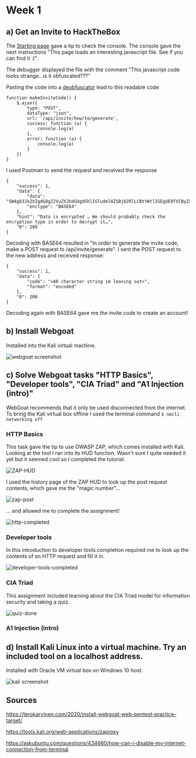 # Week 1

## a) Get an Invite to HackTheBox

The [Starting page](https://www.hackthebox.eu/invite) gave a tip to check the console.
The console gave the next instructions "This page loads an interesting javascript file. See if you can find it :)".

The debugger displayed the file with the comment "This javascript code looks strange...is it obfuscated???"

Pasting the code into a [deobfuscator](https://lelinhtinh.github.io/de4js/) lead to this readable code

```
function makeInviteCode() {
    $.ajax({
        type: "POST",
        dataType: "json",
        url: '/api/invite/how/to/generate',
        success: function (a) {
            console.log(a)
        },
        error: function (a) {
            console.log(a)
        }
    })
}
```
I used Postman to send the request and received the response

```
{
    "success": 1,
    "data": {
        "data": "SW4gb3JkZXIgdG8gZ2VuZXJhdGUgdGhlIGludml0ZSBjb2RlLCBtYWtlIGEgUE9TVCByZXF1ZXN0IHRvIC9hcGkvaW52aXRlL2dlbmVyYXRl",
        "enctype": "BASE64"
    },
    "hint": "Data is encrypted … We should probably check the encryption type in order to decrypt it…",
    "0": 200
}
```

Decoding with BASE64 resulted in "In order to generate the invite code, make a POST request to /api/invite/generate". I sent the POST request to the new address and received response:

```
{
    "success": 1,
    "data": {
        "code": "<40 character string im leaving out>",
        "format": "encoded"
    },
    "0": 200
}
```

Decoding again with BASE64 gave me the invite code to create an account!

## b) Install Webgoat

Installed into the Kali virtual machine.

![webgoat screenshot](/week-1/webgoat-ss.png)

## c) Solve Webgoat tasks "HTTP Basics", "Developer tools", "CIA Triad" and "A1 Injection (intro)"

WebGoat recommends that it only be used disconnected from the internet. To bring the Kali virtual box offline I used the terminal command `$ nmcli networking off`

### HTTP Basics

This task gave the tip to use OWASP ZAP, which comes installed with Kali. Looking at the tool I ran into its HUD function. Wasn't sure I quite needed it yet but it seemed cool so I completed the tutorial.

![ZAP-HUD](/week-1/ZAP-HUD.png)

I used the history page of the ZAP HUD to look up the post request contents, which gave me the "magic number"...

![zap-post](/week-1/zap-post.png)

... and allowed me to complete the assignment!

![http-completed](/week-1/http-completed.png)

### Developer tools

In this introduction to developer tools completion required me to look up the contents of an HTTP request and fill it in.

![developer-tools-completed](/week-1/devtools-completed.png)

### CIA Triad

This assignment included learning about the CIA Triad model for information security and taking a quiz.

![quiz-done](/week-1/CIA-quiz-done.png)

### A1 Injection (intro)

## d) Install Kali Linux into a virtual machine. Try an included tool on a localhost address.

Installed with Oracle VM virtual box on Windows 10 host.

![kali screenshot](/week-1/kali.png)


## Sources

https://terokarvinen.com/2020/install-webgoat-web-pentest-practice-target/

https://tools.kali.org/web-applications/zaproxy

https://askubuntu.com/questions/434660/how-can-i-disable-my-internet-connection-from-terminal

